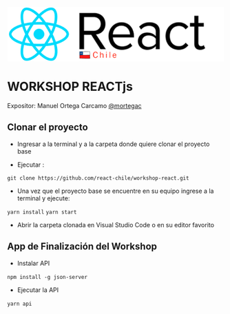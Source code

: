 

![React-Chile](https://raw.githubusercontent.com/react-chile/workshop-react/master/src/assets/react-chile-logo.png)

# WORKSHOP REACTjs
Expositor: Manuel Ortega Carcamo 
[@mortegac](https://github.com/mortegac)


## Clonar el proyecto
- Ingresar a la terminal y a la carpeta donde quiere clonar el proyecto base

- Ejecutar :
```
git clone https://github.com/react-chile/workshop-react.git
```

- Una vez que el proyecto base se encuentre en su equipo ingrese a la terminal y ejecute:

`yarn install`
`yarn start`


- Abrir la carpeta clonada en Visual Studio Code o en su editor favorito

## App de Finalización del Workshop

- Instalar API

`npm install -g json-server`

- Ejecutar la API

`yarn api`
